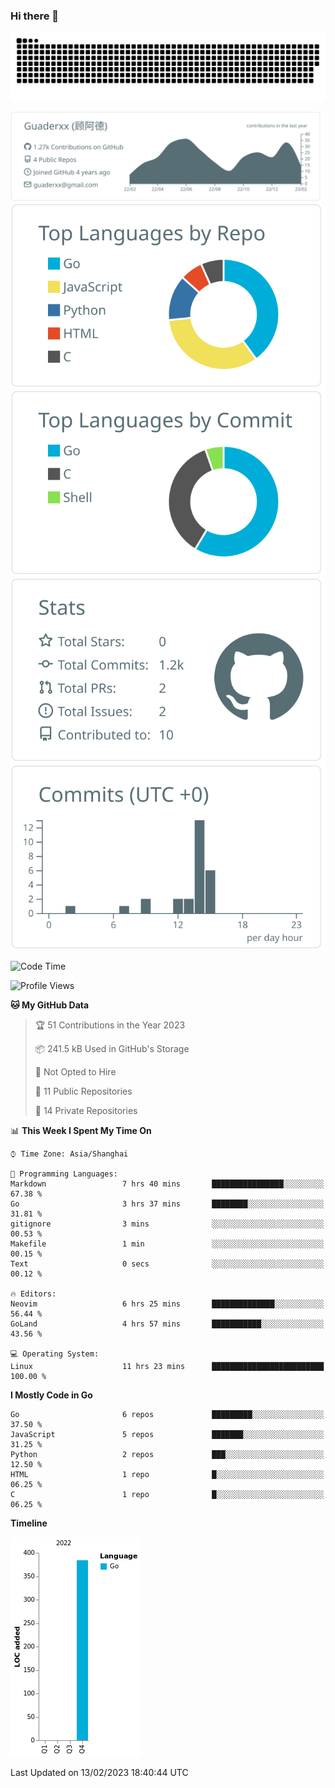 ### Hi there 👋

<picture>
  <source media="(prefers-color-scheme: dark)" srcset="https://raw.githubusercontent.com/Guaderxx/Guaderxx/output/github-snake-dark.svg">
  <source media="(prefers-color-scheme: light)" srcset="https://raw.githubusercontent.com/Guaderxx/Guaderxx/output/github-snake.svg">
  <img alt="github-snake" src="https://raw.githubusercontent.com/Guaderxx/Guaderxx/output/github-snake.svg">
</picture>

<div align="center">


![](https://raw.githubusercontent.com/Guaderxx/Guaderxx/main/profile-summary-card-output/default/0-profile-details.svg)
![](https://raw.githubusercontent.com/Guaderxx/Guaderxx/main/profile-summary-card-output/default/1-repos-per-language.svg)
![](https://raw.githubusercontent.com/Guaderxx/Guaderxx/main/profile-summary-card-output/default/2-most-commit-language.svg)
![](https://raw.githubusercontent.com/Guaderxx/Guaderxx/main/profile-summary-card-output/default/3-stats.svg)
![](https://raw.githubusercontent.com/Guaderxx/Guaderxx/main/profile-summary-card-output/default/4-productive-time.svg)


</div>

<!--START_SECTION:waka-->
![Code Time](http://img.shields.io/badge/Code%20Time-19%20hrs%2038%20mins-blue)

![Profile Views](http://img.shields.io/badge/Profile%20Views-14-blue)

**🐱 My GitHub Data** 

> 🏆 51 Contributions in the Year 2023
 > 
> 📦 241.5 kB Used in GitHub's Storage 
 > 
> 🚫 Not Opted to Hire
 > 
> 📜 11 Public Repositories 
 > 
> 🔑 14 Private Repositories  
 > 
📊 **This Week I Spent My Time On** 

```text
⌚︎ Time Zone: Asia/Shanghai

💬 Programming Languages: 
Markdown                 7 hrs 40 mins       ████████████████░░░░░░░░░   67.38 % 
Go                       3 hrs 37 mins       ████████░░░░░░░░░░░░░░░░░   31.81 % 
gitignore                3 mins              ░░░░░░░░░░░░░░░░░░░░░░░░░   00.53 % 
Makefile                 1 min               ░░░░░░░░░░░░░░░░░░░░░░░░░   00.15 % 
Text                     0 secs              ░░░░░░░░░░░░░░░░░░░░░░░░░   00.12 % 

🔥 Editors: 
Neovim                   6 hrs 25 mins       ██████████████░░░░░░░░░░░   56.44 % 
GoLand                   4 hrs 57 mins       ███████████░░░░░░░░░░░░░░   43.56 % 

💻 Operating System: 
Linux                    11 hrs 23 mins      █████████████████████████   100.00 % 

```

**I Mostly Code in Go** 

```text
Go                       6 repos             █████████░░░░░░░░░░░░░░░░   37.50 % 
JavaScript               5 repos             ███████░░░░░░░░░░░░░░░░░░   31.25 % 
Python                   2 repos             ███░░░░░░░░░░░░░░░░░░░░░░   12.50 % 
HTML                     1 repo              █░░░░░░░░░░░░░░░░░░░░░░░░   06.25 % 
C                        1 repo              █░░░░░░░░░░░░░░░░░░░░░░░░   06.25 % 

```


**Timeline**

![Chart not found](https://raw.githubusercontent.com/Guaderxx/Guaderxx/main/charts/bar_graph.png) 


 Last Updated on 13/02/2023 18:40:44 UTC
<!--END_SECTION:waka-->
